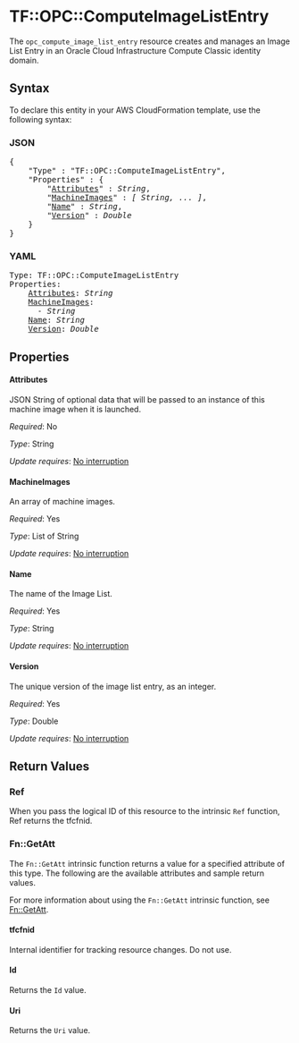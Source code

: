 # TF::OPC::ComputeImageListEntry

The ``opc_compute_image_list_entry`` resource creates and manages an Image List Entry in an Oracle Cloud Infrastructure Compute Classic identity domain.

## Syntax

To declare this entity in your AWS CloudFormation template, use the following syntax:

### JSON

<pre>
{
    "Type" : "TF::OPC::ComputeImageListEntry",
    "Properties" : {
        "<a href="#attributes" title="Attributes">Attributes</a>" : <i>String</i>,
        "<a href="#machineimages" title="MachineImages">MachineImages</a>" : <i>[ String, ... ]</i>,
        "<a href="#name" title="Name">Name</a>" : <i>String</i>,
        "<a href="#version" title="Version">Version</a>" : <i>Double</i>
    }
}
</pre>

### YAML

<pre>
Type: TF::OPC::ComputeImageListEntry
Properties:
    <a href="#attributes" title="Attributes">Attributes</a>: <i>String</i>
    <a href="#machineimages" title="MachineImages">MachineImages</a>: <i>
      - String</i>
    <a href="#name" title="Name">Name</a>: <i>String</i>
    <a href="#version" title="Version">Version</a>: <i>Double</i>
</pre>

## Properties

#### Attributes

JSON String of optional data that will be passed to an instance of this machine image when it is launched.

_Required_: No

_Type_: String

_Update requires_: [No interruption](https://docs.aws.amazon.com/AWSCloudFormation/latest/UserGuide/using-cfn-updating-stacks-update-behaviors.html#update-no-interrupt)

#### MachineImages

An array of machine images.

_Required_: Yes

_Type_: List of String

_Update requires_: [No interruption](https://docs.aws.amazon.com/AWSCloudFormation/latest/UserGuide/using-cfn-updating-stacks-update-behaviors.html#update-no-interrupt)

#### Name

The name of the Image List.

_Required_: Yes

_Type_: String

_Update requires_: [No interruption](https://docs.aws.amazon.com/AWSCloudFormation/latest/UserGuide/using-cfn-updating-stacks-update-behaviors.html#update-no-interrupt)

#### Version

The unique version of the image list entry, as an integer.

_Required_: Yes

_Type_: Double

_Update requires_: [No interruption](https://docs.aws.amazon.com/AWSCloudFormation/latest/UserGuide/using-cfn-updating-stacks-update-behaviors.html#update-no-interrupt)

## Return Values

### Ref

When you pass the logical ID of this resource to the intrinsic `Ref` function, Ref returns the tfcfnid.

### Fn::GetAtt

The `Fn::GetAtt` intrinsic function returns a value for a specified attribute of this type. The following are the available attributes and sample return values.

For more information about using the `Fn::GetAtt` intrinsic function, see [Fn::GetAtt](https://docs.aws.amazon.com/AWSCloudFormation/latest/UserGuide/intrinsic-function-reference-getatt.html).

#### tfcfnid

Internal identifier for tracking resource changes. Do not use.

#### Id

Returns the <code>Id</code> value.

#### Uri

Returns the <code>Uri</code> value.

